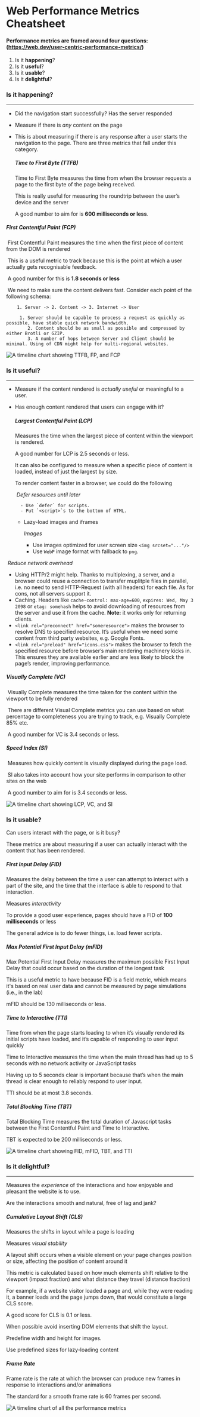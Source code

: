 # Web Performance Metrics Cheatsheet

#### Performance metrics are framed around four questions: (https://web.dev/user-centric-performance-metrics/)



1. Is it **happening**?
2. Is it **useful**?
3. Is it **usable**?
4. Is it **delightful**?



###  Is it happening?

---

- Did the navigation start successfully? Has the server responded

- Measure if there is *any* content on the page

- This is about measuring if there is any response after a user starts the navigation to the page. There are three metrics that fall under this category.

  ##### Time to First Byte (TTFB)

  Time to First Byte measures the time from when the browser requests a page to the first byte of the page being received.

  This is really useful for measuring the roundtrip between the user’s device and the server

  A good number to aim for is **600 milliseconds or less**.

#####       First Contentful Paint (FCP)

​		First Contentful Paint measures the time when the first piece of content from the DOM is rendered

​		This is a useful metric to track because this is the point at which a user actually gets recognisable feedback.

​		 A good number for this is **1.8 seconds or less**

​		We need to make sure the content delivers fast. Consider each point of the following schema:

```
	1. Server -> 2. Content -> 3. Internet -> User
```

         1. Server should be capable to process a request as quickly as possible, have stable quick network bandwidth.
            2. Content should be as small as possible and compressed by either Brotli or GZIP.
            3. A number of hops between Server and Client should be minimal. Using of CDN might help for multi-regional websites.

![A timeline chart showing TTFB, FP, and FCP](isItHappening)



###  Is it useful?

---

- Measure if the content rendered is *actually useful* or meaningful to a user.

- Has enough content rendered that users can engage with it?

  ##### Largest Contentful Paint (LCP)

  Measures the time when the largest piece of content within the viewport is rendered.

  A good number for LCP is 2.5 seconds or less.

  It can also be configured to measure when a specific piece of content is loaded, instead of just the largest by size.

  To render content faster in a browser, we could do the following

  ​     *Defer resources until later*

  		- Use `defer` for scripts.
  		- Put `<script>`s to the bottom of HTML.

  - Lazy-load images and iframes

    

    *Images*

    - Use images optimized for user screen size `<img srcset="..."/>`
    - Use `WebP` image format with fallback to `png`.

​      *Reduce network overhead*

- Using HTTP/2 might help. Thanks to multiplexing, a server, and a browser could reuse a connection to transfer muplitple files in parallel, i.e. no need to send HTTP-Request (with all headers) for each file. As for cons, not all servers support it.
- Caching. Headers like `cache-control: max-age=600`, `expires: Wed, May 3 2098` or `etag: somehash` helps to avoid downloading of resources from the server and use it from the cache. **Note:** it works only for returning clients.
- `<link rel="preconnect" href="someresource">` makes the browser to resolve DNS to specified resource. It’s useful when we need some content from third party websites, e.g. Google Fonts.
- `<link rel="preload" href="icons.css">` makes the browser to fetch the specified resource before browser’s main rendering machinery kicks in. This ensures they are available earlier and are less likely to block the page’s render, improving performance.

#####      Visually Complete (VC)

​     Visually Complete measures the time taken for the content within the viewport to be fully rendered

​     There are different Visual Complete metrics you can use based on what percentage to completeness you are trying to track,          e.g. Visually Complete 85% etc.

​     A good number for VC is 3.4 seconds or less.

#####       Speed Index (SI)

​       Measures how quickly content is visually displayed during the page load.

​        SI also takes into account how your site performs in comparison to other sites on the web

​       A good number to aim for is 3.4 seconds or less.

![A timeline chart showing LCP, VC, and SI](IsItUsefull)

### Is it usable? 

Can users interact with the page, or is it busy?

These metrics are about measuring if a user can actually interact with the content that has been rendered.

##### First Input Delay (FID)

Measures the delay between the time a user can attempt to interact with a part of the site, and the time that the interface is able to respond to that interaction.

Measures *interactivity*

To provide a good user experience, pages should have a FID of **100 milliseconds** or less

The general advice is to do fewer things, i.e. load fewer scripts.

##### Max Potential First Input Delay (mFID)

Max Potential First Input Delay measures the maximum possible First Input Delay that could occur based on the duration of the longest task

This is a useful metric to have because FID is a field metric, which means it's based on real user data and cannot be measured by page simulations (i.e., in the lab)

mFID should be 130 milliseconds or less.

##### Time to Interactive (TTI)

Time from when the page starts loading to when it’s visually rendered its initial scripts have loaded, and it’s capable of responding to user input quickly

Time to Interactive measures the time when the main thread has had up to 5 seconds with no network activity or JavaScript tasks

Having up to 5 seconds clear is important because that’s when the main thread is clear enough to reliably respond to user input.

TTI should be at most 3.8 seconds.

##### Total Blocking Time (TBT)

Total Blocking Time measures the total duration of Javascript tasks between the First Contentful Paint and Time to Interactive.

TBT is expected to be 200 milliseconds or less.

![A timeline chart showing FID, mFID, TBT, and TTI](isItUsable)

### Is it delightful?

---

Measures the *experience* of the interactions and how enjoyable and pleasant the website is to use.

Are the interactions smooth and natural, free of lag and jank?

##### Cumulative Layout Shift (CLS)

Measures the shifts in layout while a page is loading

Measures *visual stability*

A layout shift occurs when a visible element on your page changes position or size, affecting the position of content around it

This metric is calculated based on how much elements shift relative to the viewport (impact fraction) and what distance they travel (distance fraction)

For example, if a website visitor loaded a page and, while they were reading it, a banner loads and the page jumps down, that would constitute a large CLS score.

 A good score for CLS is 0.1 or less.

When possible avoid inserting DOM elements that shift the layout.

Predefine width and height for images.

Use predefined sizes for lazy-loading content

##### Frame Rate

Frame rate is the rate at which the browser can produce new frames in response to interactions and/or animations

The standard for a smooth frame rate is 60 frames per second.



![A timeline chart of all the performance metrics](Vitals)
